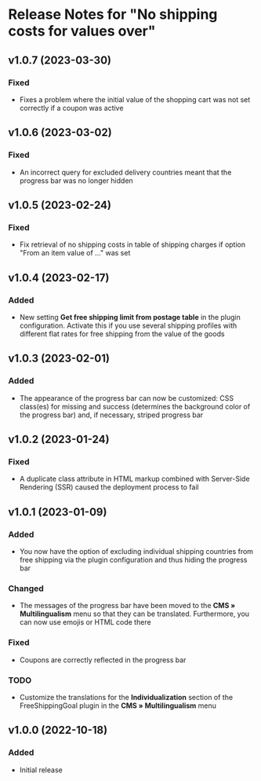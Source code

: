 # Release Notes for "No shipping costs for values over"

## v1.0.7 (2023-03-30)

### Fixed
- Fixes a problem where the initial value of the shopping cart was not set correctly if a coupon was active

## v1.0.6 (2023-03-02)

### Fixed
- An incorrect query for excluded delivery countries meant that the progress bar was no longer hidden

## v1.0.5 (2023-02-24)

### Fixed
- Fix retrieval of no shipping costs in table of shipping charges if option "From an item value of ..." was set

## v1.0.4 (2023-02-17)

### Added
- New setting **Get free shipping limit from postage table** in the plugin configuration. Activate this if you use several shipping profiles with different flat rates for free shipping from the value of the goods

## v1.0.3 (2023-02-01)

### Added
- The appearance of the progress bar can now be customized: CSS class(es) for missing and success (determines the background color of the progress bar) and, if necessary, striped progress bar

## v1.0.2 (2023-01-24)

### Fixed
- A duplicate class attribute in HTML markup combined with Server-Side Rendering (SSR) caused the deployment process to fail

## v1.0.1 (2023-01-09)

### Added
- You now have the option of excluding individual shipping countries from free shipping via the plugin configuration and thus hiding the progress bar

### Changed
- The messages of the progress bar have been moved to the **CMS » Multilingualism** menu so that they can be translated. Furthermore, you can now use emojis or HTML code there

### Fixed
- Coupons are correctly reflected in the progress bar

### TODO
- Customize the translations for the **Individualization** section of the FreeShippingGoal plugin in the **CMS » Multilingualism** menu

## v1.0.0 (2022-10-18)

### Added
- Initial release
